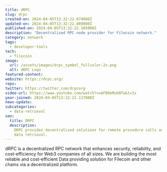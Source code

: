 ```yaml
---
title: dRPC
slug: drpc
created-on: 2024-04-05T13:32:22.074000Z
updated-on: 2024-04-05T13:32:22.089000Z
published-on: 2024-04-05T13:32:22.105000Z
description: "Decentralized RPC node provider for Filecoin network."
category: network
tags:
  - developer-tools
tech:
  - filecoin
image:
  url: /assets/images/drpc_symbol_fullcolor-2x.png
  alt: dRPC Logo
featured-content:
website: https://drpc.org/
repo:
twitter: https://twitter.com/drpcorg
video-url: https://www.youtube.com/watch?v=AFB9eMukNTw&t=1s
year-joined: 2024-04-05T13:32:22.117000Z
news-update:
subcategories:
  - data-retrieval
seo:
  title: DRPC
  description:
    DRPC provides decentralized solutions for remote procedure calls and
    data retrieval.
---
```


dRPC is a decentralized RPC network that enhances security, reliability, and cost-efficiency for Web3 companies of all sizes. We are building the most reliable and cost-efficient Data providing solution for Filecoin and other chains via a decentralized platform.
